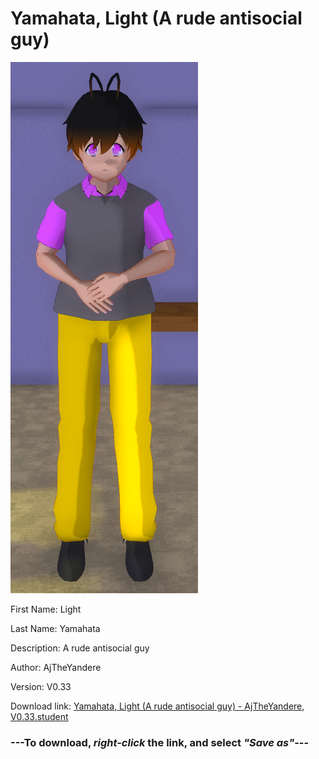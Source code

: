 # Yamahata, Light (A rude antisocial guy)

<img src = "https://raw.githubusercontent.com/Arbiter1223/Daigaku-Gurashi-Custom-Students/master/Students/Files/Yamahata%2C%20Light%20(A%20rude%20antisocial%20guy).png">

First Name: Light

Last Name: Yamahata

Description: A rude antisocial guy

Author: AjTheYandere

Version: V0.33

Download link: <a href="https://raw.githubusercontent.com/Arbiter1223/Daigaku-Gurashi-Custom-Students/master/Students/Files/Yamahata%2C%20Light%20(A%20rude%20antisocial%20guy)%20-%20AjTheYandere%2C%20V0.33.student">Yamahata, Light (A rude antisocial guy) - AjTheYandere, V0.33.student</a>

### ---**To download, _right-click_ the link, and select _"Save as"_**---
